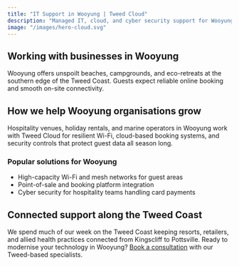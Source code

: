 ```yaml
---
title: "IT Support in Wooyung | Tweed Cloud"
description: "Managed IT, cloud, and cyber security support for Wooyung businesses along the Tweed Coast."
image: "/images/hero-cloud.svg"
---
```


## Working with businesses in Wooyung
Wooyung offers unspoilt beaches, campgrounds, and eco-retreats at the southern edge of the Tweed Coast. Guests expect reliable online booking and smooth on-site connectivity.

## How we help Wooyung organisations grow
Hospitality venues, holiday rentals, and marine operators in Wooyung work with Tweed Cloud for resilient Wi-Fi, cloud-based booking systems, and security controls that protect guest data all season long.

### Popular solutions for Wooyung
- High-capacity Wi-Fi and mesh networks for guest areas
- Point-of-sale and booking platform integration
- Cyber security for hospitality teams handling card payments

## Connected support along the Tweed Coast
We spend much of our week on the Tweed Coast keeping resorts, retailers, and allied health practices connected from Kingscliff to Pottsville. Ready to modernise your technology in Wooyung? [Book a consultation](/consultation/) with our Tweed-based specialists.
